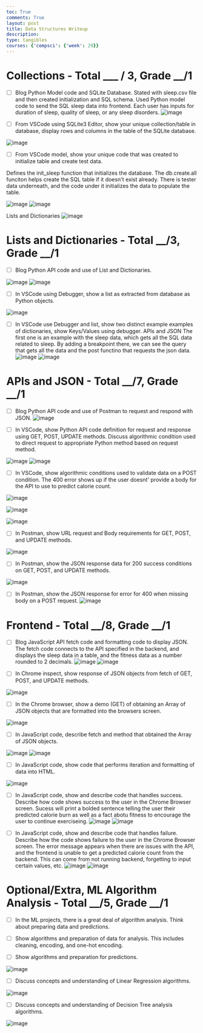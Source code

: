 ```yaml
---
toc: True
comments: True
layout: post
title: Data Structures Writeup
description: 
type: tangibles
courses: {'compsci': {'week': 29}}
---
```


# Collections - Total ___ / 3, Grade __/1
 - [ ] Blog Python Model code and SQLite Database.
 Stated with sleep.csv file and then created initialization and SQL schema. Used Python model code to send the SQL sleep data into frontend. Each user has inputs for duration of sleep, quality of sleep, or any sleep disorders. 
![image](https://github.com/cliang1/cliang/assets/142470304/28256356-5b36-4d4a-954a-82fbb79645dc)

 - [ ] From VSCode using SQLite3 Editor, show your unique collection/table in database, display rows and columns in the table of the SQLite database.
 
![image](https://github.com/cliang1/cliang/assets/142470304/1d1e12e2-f832-4eb4-b102-fe45f40203a3)

 - [ ] From VSCode model, show your unique code that was created to initialize table and create test data.

Defines the init_sleep function that initializes the database. The db.create.all funciton helps create the SQL table if it doesn't exist already. There is tester data underneath, and the code under it initializes the data to populate the table.  

![image](https://github.com/cliang1/cliang/assets/142470304/0ab87344-1b3b-48e1-9eb5-541cb4231d06)
![image](https://github.com/cliang1/cliang/assets/142470304/20fd6a31-e220-41b5-977b-968602b95185)

Lists and Dictionaries
![image](https://github.com/cliang1/cliang/assets/142470304/634928e0-22a2-4bcf-874d-326ba5279167)
# Lists and Dictionaries - Total __/3, Grade __/1
 - [ ] Blog Python API code and use of List and Dictionaries.
 
![image](https://github.com/cliang1/cliang/assets/142470304/3461b09b-80fa-4213-9ab7-e392c1dd5b17)
![image](https://github.com/cliang1/cliang/assets/142470304/27e11fd7-1a4f-4309-8685-7fd9e2911ffc)

 - [ ] In VSCode using Debugger, show a list as extracted from database as Python objects.
 
![image](https://github.com/cliang1/cliang/assets/142470304/cb676161-62b2-48b8-8fb9-02d9ab571744)

 - [ ] In VSCode use Debugger and list, show two distinct example examples of dictionaries, show Keys/Values using debugger.
APIs and JSON
The first one is an example with the sleep data, which gets all the SQL data related to sleep. By adding a breakpoint there, we can see the query that gets all the data and the post functino that requests the json data. 
![image](https://github.com/cliang1/cliang/assets/142470304/bc105fc4-98af-47fa-b63f-28bc2988fed4)
![image](https://github.com/cliang1/cliang/assets/142470304/fafb392e-9bd5-4d6c-804b-a007c0d3053b)

# APIs and JSON - Total __/7, Grade __/1
 - [ ] Blog Python API code and use of Postman to request and respond with JSON.
![image](https://github.com/cliang1/cliang/assets/142470304/9d9884d7-2e5a-4a6c-935b-d23b13ec7099)

 - [ ] In VSCode, show Python API code definition for request and response using GET, POST, UPDATE methods. Discuss algorithmic condition used to direct request to appropriate Python method based on request method.

 
![image](https://github.com/cliang1/cliang/assets/142470304/5e309e26-a42d-419d-83c3-4b22075c4a1b)
![image](https://github.com/cliang1/cliang/assets/142470304/ddf5c4ac-653a-45f1-9619-4368ea3c8adb)

 - [ ] In VSCode, show algorithmic conditions used to validate data on a POST condition.
The 400 error shows up if the user doesnt' provide a body for the API to use to predict calorie count. 

 ![image](https://github.com/cliang1/cliang/assets/142470304/55f1affc-dbbb-4411-a4c8-1d7d9880fa17)
 
![image](https://github.com/cliang1/cliang/assets/142470304/498f448f-0ab6-4f41-a387-1cc16e39c1d4)

![image](https://github.com/cliang1/cliang/assets/142470304/03ec00b6-0437-441d-823b-082659ad8dd1)

 - [ ] In Postman, show URL request and Body requirements for GET, POST, and UPDATE methods.
 
![image](https://github.com/cliang1/cliang/assets/142470304/a608f506-279a-4b6d-b329-b150dcaa3354)

 - [ ] In Postman, show the JSON response data for 200 success conditions on GET, POST, and UPDATE methods.

![image](https://github.com/cliang1/cliang/assets/142470304/e21e8507-f1e4-442f-b90f-5236eb633d18)

 - [ ] In Postman, show the JSON response for error for 400 when missing body on a POST request.
 ![image](https://github.com/cliang1/cliang/assets/142470304/3ce78daf-f495-42f4-9edc-8330db52f9f7)

 
# Frontend - Total __/8, Grade __/1
 - [ ] Blog JavaScript API fetch code and formatting code to display JSON.
 The fetch code connects to the API specified in the backend, and displays the sleep data in a table, and the fitness data as a number rounded to 2 decimals. 
![image](https://github.com/cliang1/cliang/assets/142470304/2de812dd-e471-4aa5-b8d0-110f8529537b)
![image](https://github.com/cliang1/cliang/assets/142470304/437c9fc7-7cd9-4734-81db-f9a484cb5e1c)

 - [ ] In Chrome inspect, show response of JSON objects from fetch of GET, POST, and UPDATE methods.
 
![image](https://github.com/cliang1/cliang/assets/142470304/82bb1093-f71c-412b-a510-5870484759a3)

 - [ ] In the Chrome browser, show a demo (GET) of obtaining an Array of JSON objects that are formatted into the browsers screen.
 
![image](https://github.com/cliang1/cliang/assets/142470304/a019033d-9051-4b8b-adfb-27a1a651d334)

 - [ ] In JavaScript code, describe fetch and method that obtained the Array of JSON objects.
 
![image](https://github.com/cliang1/cliang/assets/142470304/d6b002df-ed5f-420c-afc3-a3923fce6a04)
![image](https://github.com/cliang1/cliang/assets/142470304/7b806b6f-3936-4d26-b040-8b9d3652e266)

 - [ ] In JavaScript code, show code that performs iteration and formatting of data into HTML.

![image](https://github.com/cliang1/cliang/assets/142470304/83a868f7-3635-450e-a799-b8c845bfe08c)

 
 - [ ] In JavaScript code, show and describe code that handles success. Describe how code shows success to the user in the Chrome Browser screen.
Sucess will print a bolded sentence telling the user their predicted calorie burn as well as a fact abotu fitness to encourage the user to continue exerciseing. 
![image](https://github.com/cliang1/cliang/assets/142470304/490d8cf5-f860-46b1-89d7-77e5a23d5af8)
![image](https://github.com/cliang1/cliang/assets/142470304/ea99377a-1df0-4a11-bffc-67c42fdb2d22)

 - [ ] In JavaScript code, show and describe code that handles failure. Describe how the code shows failure to the user in the Chrome Browser screen.
 The error message appears when there are issues with the API, and the frontend is unable to get a predicted calorie count from the backend. This can come from not running backend, forgetting to input certain values, etc. 
 ![image](https://github.com/cliang1/cliang/assets/142470304/52d296f8-e36e-4abb-bb80-725ecf10d496)
 ![image](https://github.com/cliang1/cliang/assets/142470304/6177572e-d246-41a0-b524-be462b4f2492)


# Optional/Extra, ML Algorithm Analysis - Total __/5, Grade __/1
 - [ ] In the ML projects, there is a great deal of algorithm analysis. Think about preparing data and predictions.

 - [ ] Show algorithms and preparation of data for analysis. This includes cleaning, encoding, and one-hot encoding.
 
 - [ ] Show algorithms and preparation for predictions.
 
![image](https://github.com/cliang1/cliang/assets/142470304/31a97304-76c0-40fd-aef5-1593d15f6d4b)

 - [ ] Discuss concepts and understanding of Linear Regression algorithms.
 
![image](https://github.com/cliang1/cliang/assets/142470304/3a4b4e57-1a4e-4148-a7ce-9d7a283d93dc)

 - [ ] Discuss concepts and understanding of Decision Tree analysis algorithms.
 
![image](https://github.com/cliang1/cliang/assets/142470304/d38596c8-444f-4ef2-b05b-08ace2c410c2)
